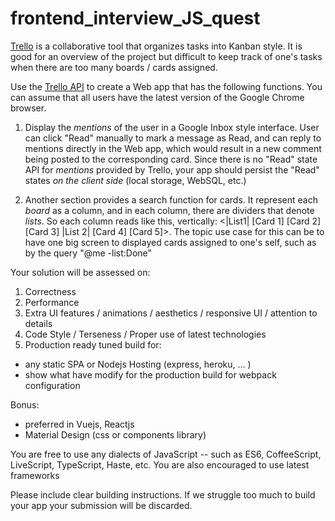 # frontend_interview_JS_quest

[Trello](https://trello.com/) is a collaborative tool that organizes tasks into Kanban style. It is good for an overview of the project but difficult to keep track of one's tasks when there are too many boards / cards assigned.

Use the [Trello API](https://trello.com/docs/index.html) to create a Web app that has the following functions. You can assume that all users have the latest version of the Google Chrome browser.

1. Display the _mentions_ of the user in a Google Inbox style interface. User can click "Read" manually to mark a message as Read, and can reply to mentions directly in the Web app, which would result in a new comment being posted to the corresponding card. Since there is no "Read" state API for _mentions_ provided by Trello, your app should persist the "Read" states _on the client side_ (local storage, WebSQL, etc.)

2. Another section provides a search function for cards. It represent each _board_ as a column, and in each column, there are dividers that denote _lists_. So each column reads like this, vertically: <|List1| [Card 1] [Card 2] [Card 3] |List 2| [Card 4] [Card 5]>. The topic use case for this can be to have one big screen to displayed cards assigned to one's self, such as by the query "@me -list:Done"

Your solution will be assessed on:
 
1. Correctness
2. Performance
3. Extra UI features / animations / aesthetics / responsive UI / attention to details
4. Code Style / Terseness / Proper use of latest technologies 
5. Production ready tuned build for: 
  - any static SPA or Nodejs Hosting (express, heroku, ... )
  - show what have modify for the production build for webpack configuration 

Bonus:
- preferred in Vuejs, Reactjs
- Material Design (css or components library)

You are free to use any dialects of JavaScript -- such as ES6, CoffeeScript, LiveScript, TypeScript, Haste, etc. You are also encouraged to use latest frameworks 


Please include clear building instructions. If we struggle too much to build your app your submission will be discarded.
